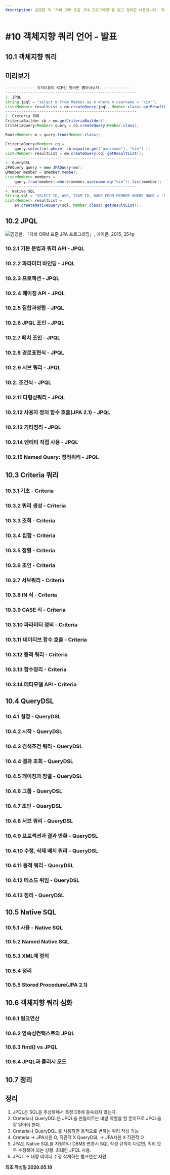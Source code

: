```yaml
---
description: 김영한 저 "자바 ORM 표준 JPA 프로그래밍"을 읽고 정리한 내용입니다. 최초 작성일  2020.05.18
---
```


# \#10 객체지향 쿼리 언어 - 발표

## 10.1 객체지향 쿼리



## 미리보기 

```java
------------- 유저이름이 KIM인 멤버만 뽑아내보자. ------------
----------------------------------------------------------
1. JPQL 
String jpql = "select m from Member as m where m.username = 'kim'";
List<Member> resultList = em.createQuery(jpql, Member.class).getResultList();
----------------------------------------------------------
2. Creteria 쿼리 
CriteriaBuilder cb = em.getCriteriaBuilder();
CriteriaQuery<Member> query = cb.createQuery(Member.class);

Root<Member> m = query.from(Member.class);

CriteriaQuery<Member> cq =
	query.select(m).where( cb.equal(m.get("username"), "kim") );
List<Member> resultList = em.createQuery(cq).getResultList();
----------------------------------------------------------
3. QueryDSL 
JPAQuery query = new JPAQuery(em);
QMember member = QMember.member;
List<Member> members =
	query.from(member).where(member.username.eq("kim")).list(member);
----------------------------------------------------------
4. Native SQL
String sql = "SELECT ID, AGE, TEAM_ID, NAME FROM MEMBER WHERE NAME = 'kim'";
List<Member> resultList =
	em.createNativeQuery(sql, Member.class).getResultList();
```

## 10.2 JPQL 

![&#xAE40;&#xC601;&#xD55C;, &#x300C;&#xC790;&#xBC14; ORM &#xD45C;&#xC900; JPA &#xD504;&#xB85C;&#xADF8;&#xB798;&#xBC0D;&#x300D;, &#xC5D0;&#xC774;&#xCF58;, 2015, 354p](../../.gitbook/assets/image%20%2817%29.png)

### 10.2.1 기본 문법과 쿼리 API - JPQL 



### 10.2.2 파라미터 바인딩 - JPQL 

### 10.2.3  프로젝션 - JPQL 

### 10.2.4 페이징 API - JPQL 

### 10.2.5 집합과정렬 - JPQL 

### 10.2.6 JPQL 조인 - JPQL 

### 10.2.7 페치 조인 - JPQL 

### 10.2.8 경로표현식 - JPQL 

### 10.2.9 서브 쿼리 - JPQL 

### 10.2. 조건식 - JPQL 

### 10.2.11 다형성쿼리 - JPQL 

### 10.2.12 사용자 정의 함수 호출\(JPA 2.1\) - JPQL 

### 10.2.13 기타정리 - JPQL 

### 10.2.14 엔티티 직접 사용 - JPQL 

### 10.2.15 Named Query: 정적쿼리 - JPQL 



## 10.3 Criteria 쿼리 

### 10.3.1 기초 - Criteria 

### 10.3.2 쿼리 생성 - Criteria 

### 10.3.3 조회 - Criteria 

### 10.3.4 집합 - Criteria 

### 10.3.5 정렬 - Criteria 

### 10.3.6 조인 - Criteria 

### 10.3.7 서브쿼리 - Criteria 

### 10.3.8 IN 식 - Criteria 

### 10.3.9 CASE 식 - Criteria 

### 10.3.10 파라미터 정의 - Criteria 

### 10.3.11 네이티브 함수 호출 - Criteria 

### 10.3.12 동적 쿼리 - Criteria 

### 10.3.13 함수정리 - Criteria 

### 10.3.14 메타모델 API - Criteria 

### 

## 10.4 QueryDSL 

### 10.4.1 설정 - QueryDSL 

### 10.4.2 시작 - QueryDSL 

### 10.4.3 검색조건 쿼리 - QueryDSL 

### 10.4.4 결과 조회 - QueryDSL 

### 10.4.5 페이징과 정렬 - QueryDSL 

### 10.4.6 그룹 - QueryDSL 

### 10.4.7 조인 - QueryDSL 

### 10.4.8 서브 쿼리 - QueryDSL 

### 10.4.9 프로젝션과 결과 반환  - QueryDSL 

### 10.4.10 수정, 삭제 배치 쿼리  - QueryDSL 

### 10.4.11 동적 쿼리 - QueryDSL 

### 10.4.12 메소드 위임 - QueryDSL 

### 10.4.13 정리 - QueryDSL 



## 10.5 Native SQL 

### 10.5.1 사용 - Native SQL 

### 10.5.2 Named Native SQL 

### 10.5.3 XML에 정의

### 10.5.4 정리 

### 10.5.5 Stored Procedure\(JPA 2.1\)



## 10.6 객체지향 쿼리 심화

### 10.6.1 벌크연산

### 10.6.2 영속성컨택스트와 JPQL

### 10.6.3 find\(\) vs JPQL 

### 10.6.4 JPQL과 플러시 모드 



## 10.7 정리

## 정리 

1. JPQL은 SQL을 추상화해서 특정 DB에 종속되지 않는다.
2. Creteria나 QueryDQL은 JPQL을 만들어주는 비럳 역할을 할 뿐이므로 JPQL을 잘 알아야 한다.
3. Creteria나 QueryDQL 를 사용하면 동적으로 변하는 쿼리 작성 가능
4. Creteria  -&gt; JPA지원 O, 직관적 X QueryDSL -&gt; JPA지원 X 직관적 O
5. JPA도 Native SQL을 지원하나 DBMS 변경시 SQL 작성 규칙이 다르면, 쿼리 모두 수정해야 되는 상황. 최대한 JPQL 사용.
6. JPQL -&gt; 대량 데이터 수정 삭제하는 벌크연산 지원



**최초 작성일  2020.05.18**


